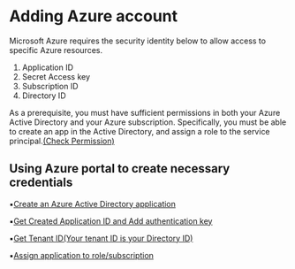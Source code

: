 # Adding Azure account

Microsoft Azure requires the security identity below to allow access to specific Azure resources.

1. Application ID
2. Secret Access key
3. Subscription ID
4. Directory ID

As a prerequisite, you must have sufficient permissions in both your Azure Active Directory and your Azure subscription. Specifically, you must be able to create an app in the Active Directory, and assign a role to the service principal.[\(Check Permission\)](https://docs.microsoft.com/en-us/azure/azure-resource-manager/resource-group-create-service-principal-portal#required-permissions)

## Using Azure portal to create necessary credentials

▪️[Create an Azure Active Directory application](https://docs.microsoft.com/en-us/azure/azure-resource-manager/resource-group-create-service-principal-portal#create-an-azure-active-directory-application)

▪️[Get Created Application ID and Add authentication key](https://docs.microsoft.com/en-us/azure/azure-resource-manager/resource-group-create-service-principal-portal#create-an-azure-active-directory-application)

▪️[Get Tenant ID\(Your tenant ID is your Directory ID\)](https://docs.microsoft.com/en-us/azure/azure-resource-manager/resource-group-create-service-principal-portal#get-tenant-id)

▪️[Assign application to role/subscription](https://docs.microsoft.com/en-us/azure/azure-resource-manager/resource-group-create-service-principal-portal#assign-application-to-role)







